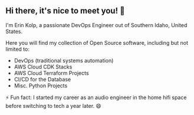 ## Hi there, it's nice to meet you! 👋

I'm Erin Kolp, a passionate DevOps Engineer out of Southern Idaho, United States.

Here you will find my collection of Open Source software, including but not limited to:

- DevOps (traditional systems automation)
- AWS Cloud CDK Stacks
- AWS Cloud Terraform Projects
- CI/CD for the Database
- Misc. Python Projects

⚡ Fun fact: I started my career as an audio engineer in the home hifi space before switching to tech a year later. 😄

<!--
**erinlkolp/erinlkolp** is a ✨ _special_ ✨ repository because its `README.md` (this file) appears on your GitHub profile.

Here are some ideas to get you started:

- 🔭 I’m currently working on ...
- 🌱 I’m currently learning ...
- 👯 I’m looking to collaborate on ...
- 🤔 I’m looking for help with ...
- 💬 Ask me about ...
- 📫 How to reach me: ...
- 😄 Pronouns: ...
- ⚡ Fun fact: ...
-->

